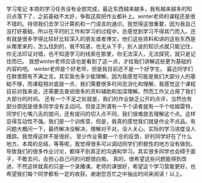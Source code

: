 学习笔记
本周的学习任务没有全部完成，最近东西越来越多，我有越来越多的知识点落下了，之前基础不太好，争取这周把作业都补上。winter老师的课程还是很不错的。待领我们去学习计算机和一门语言的通识。我觉得这很重要，因为我自己没打好基础，所以在平时的工作和学习的过程中，总感觉到学习不得其门而入。还有就是很多学得比较好比较深入的朋友或者博文，他们这些资料和讲的这些东西是从哪里来的，怎么找到的，我不知道，也无从下手，别人说的知识点就只能记住，你无法印证对错，也不知道学习的线索在那里，你无法深入，无法探究，就只是记住而已。
   我想winter老师应该也是看到了这一点，才给我们讲解这些更为基础的内容的吧。
   winter老师是个好老师，但是我目前还不是一个好学生。
   最近同学们在群里颇有不满之言。其实我也多少能理解。因为我感觉可能是我们大部分人的基础不够，而课程相对底层一点，我们需要很多时间去消化和理解，我感觉这个课程目前对我来说，还需要去查阅很多的资料辅助和加深理解。然而工作又占用了我们大部分的时间。
   还有一个不足之处就是，我们的作业缺乏公开的点评，当然也有部分原因是很多同学没有主动问。但是正所谓有一千个读者就有一千个哈姆雷特，同学们七嘴八舌的提问，还有提问的切入点不同，我们很难就去理解这个点。这样显得互动性不强。我们是一个训练营，但是，我真的感觉我们就是作业不点品，有问题大概问一下，最终解决没解决，理解对不对，没人关心。实际的学习进度没人跟踪。我觉得这样不是很好。
   至少作业需要一个总的反馈，好的同学好在了什么地方。本周的总结，等等呢，我觉得很多可以调动同学们积极性的地方没有做到。导致我们的很多作业讨论，都得不到真正的沟通和学习。其实很多同学也会碍于面子，不敢去问，会担心自己问的问题很白痴。
   真的，很希望这些问题能得到改进，不然这样就真的只是一个录播课。老师的课很好，希望这个学习营能更好。也希望我们每个同学都有一定的收获。谢谢您百忙之中抽出时间来阅读！以上。